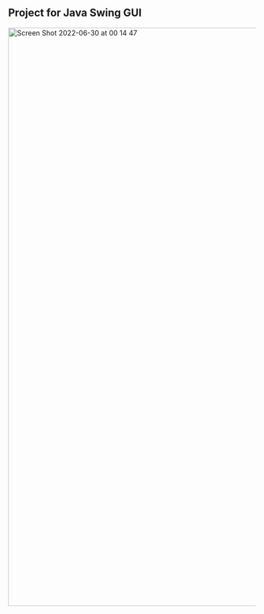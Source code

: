 
## Project for Java Swing GUI


<img width="1177" alt="Screen Shot 2022-06-30 at 00 14 47" src="https://user-images.githubusercontent.com/72651107/176563238-ed54c1a0-e296-4950-94f0-e312fa8333a1.png">
